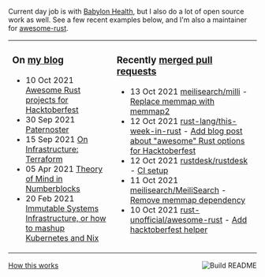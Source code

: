 Current day job is with [Babylon Health](https://github.com/babylonhealth), but I also do a lot of open source work as well. See a few recent examples below, and I'm also a maintainer for [awesome-rust](https://github.com/rust-unofficial/awesome-rust).

<table><tr><td valign="top">

### On [my blog](https://tevps.net/blog)
<!-- blog starts -->
* 10 Oct 2021 [Awesome Rust projects for Hacktoberfest](https://tevps.net/blog/2021/10/10/awesome-rust-projects-hacktoberfest/)
* 30 Sep 2021 [Paternoster](https://tevps.net/blog/2021/9/30/paternoster/)
* 15 Sep 2021 [On Infrastructure: Terraform](https://tevps.net/blog/2021/9/15/on-infrastructure-terraform/)
* 05 Apr 2021 [Theory of Mind in Numberblocks](https://tevps.net/blog/2021/4/5/theory-mind-numberblocks/)
* 20 Feb 2021 [Immutable Systems Infrastructure, or how to mashup Kubernetes and Nix](https://tevps.net/blog/2021/2/20/immutable-systems-infrastructure-or-how-mashup-kub/)
<!-- blog ends -->

</td><td valign="top">

### Recently [merged pull requests](https://github.com/search?o=desc&q=is%3Apr+author%3Apalfrey+-user%3Apalfrey+is%3Amerged+is%3Apublic&s=created&type=Issues)

<!-- prs starts -->
* 13 Oct 2021 [meilisearch/milli](https://github.com/meilisearch/milli) - [Replace memmap with memmap2](https://github.com/meilisearch/milli/pull/384)
* 12 Oct 2021 [rust-lang/this-week-in-rust](https://github.com/rust-lang/this-week-in-rust) - [Add blog post about "awesome" Rust options for Hacktoberfest](https://github.com/rust-lang/this-week-in-rust/pull/2489)
* 12 Oct 2021 [rustdesk/rustdesk](https://github.com/rustdesk/rustdesk) - [CI setup](https://github.com/rustdesk/rustdesk/pull/253)
* 11 Oct 2021 [meilisearch/MeiliSearch](https://github.com/meilisearch/MeiliSearch) - [Remove memmap dependency](https://github.com/meilisearch/MeiliSearch/pull/1793)
* 10 Oct 2021 [rust-unofficial/awesome-rust](https://github.com/rust-unofficial/awesome-rust) - [Add hacktoberfest helper](https://github.com/rust-unofficial/awesome-rust/pull/1172)
<!-- prs ends -->

</td></tr></table>

<a href="https://github.com/palfrey/palfrey/actions"><img src="https://github.com/palfrey/palfrey/workflows/Build%20README/badge.svg?branch=master" align="right" alt="Build README"></a> <a href="https://tevps.net/blog/2020/7/11/customising-github-profile-pages/">How this works</a>

